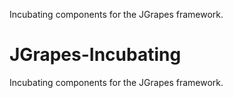 Incubating components for the JGrapes framework.

JGrapes-Incubating
=======

Incubating components for the JGrapes framework.
